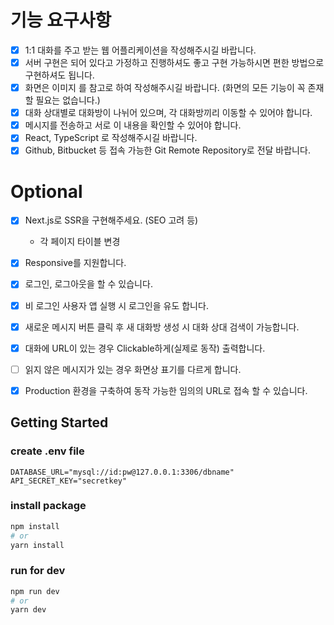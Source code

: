 

# 기능 요구사항
- [x] 1:1 대화를 주고 받는 웹 어플리케이션을 작성해주시길 바랍니다.
- [x] 서버 구현은 되어 있다고 가정하고 진행하셔도 좋고 구현 가능하시면 편한 방법으로 구현하셔도 됩니다.
- [x] 화면은 이미지 를 참고로 하여 작성해주시길 바랍니다. (화면의 모든 기능이 꼭 존재할 필요는 없습니다.)
- [x] 대화 상대별로 대화방이 나뉘어 있으며, 각 대화방끼리 이동할 수 있어야 합니다.
- [x] 메시지를 전송하고 서로 이 내용을 확인할 수 있어야 합니다.
- [x] React, TypeScript 로 작성해주시길 바랍니다.
- [x] Github, Bitbucket 등 접속 가능한 Git Remote Repository로 전달 바랍니다.

# Optional
- [x] Next.js로 SSR을 구현해주세요. (SEO 고려 등)
  - 각 페이지 타이블 변경
- [x] Responsive를 지원합니다.
- [x] 로그인, 로그아웃을 할 수 있습니다.
- [x] 비 로그인 사용자 앱 실행 시 로그인을 유도 합니다.
- [x] 새로운 메시지 버튼 클릭 후 새 대화방 생성 시 대화 상대 검색이 가능합니다.
- [x] 대화에 URL이 있는 경우 Clickable하게(실제로 동작) 출력합니다.
- [ ] 읽지 않은 메시지가 있는 경우 화면상 표기를 다르게 합니다.
- [x] Production 환경을 구축하여 동작 가능한 임의의 URL로 접속 할 수 있습니다.



## Getting Started

### create .env file
```dotenv
DATABASE_URL="mysql://id:pw@127.0.0.1:3306/dbname"
API_SECRET_KEY="secretkey"

```

### install package

```bash
npm install
# or
yarn install
```

### run for dev

```bash
npm run dev
# or
yarn dev
```
